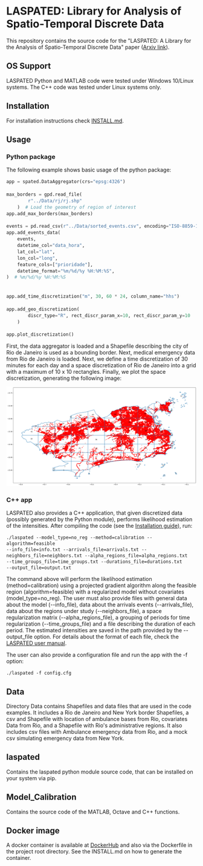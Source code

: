 # LASPATED: Library for Analysis of Spatio-Temporal Discrete Data

This repository contains the source code for the "LASPATED: A Library for the Analysis of
Spatio-Temporal Discrete Data" paper ([Arxiv link](https://arxiv.org/abs/2401.04156)).

## OS Support

LASPATED Python and MATLAB code were tested under Windows 10/Linux systems. The C++ code was tested under Linux systems only.


## Installation

For installation instructions check [INSTALL.md](INSTALL.md).

## Usage

### Python package

The following example shows basic usage of the python package: 
```python
app = spated.DataAggregator(crs="epsg:4326")

max_borders = gpd.read_file(
        r"../Data/rj/rj.shp"
    )  # Load the geometry of region of interest
app.add_max_borders(max_borders)

events = pd.read_csv(r"../Data/sorted_events.csv", encoding="ISO-8859-1", sep=",")
app.add_events_data(
    events,
    datetime_col="data_hora",
    lat_col="lat",
    lon_col="long",
    feature_cols=["prioridade"],
    datetime_format="%m/%d/%y %H:%M:%S",
)  # %m/%d/%y %H:%M:%S


app.add_time_discretization("m", 30, 60 * 24, column_name="hhs")

app.add_geo_discretization(
        discr_type="R", rect_discr_param_x=10, rect_discr_param_y=10
    )

app.plot_discretization()
```

First, the data aggregator is loaded and a Shapefile describing the city of Rio de Janeiro is used as a bounding border. Next, medical emergency data from Rio de Janeiro is loaded. Next, we define a time discretization of 30 minutes for each day and a space discretization of Rio de Janeiro into a grid with a maximum of 10 x 10 rectangles. Finally, we plot the space discretization, generating the following image:

![](disc_r76.png)


### C++ app

LASPATED also provides a C++ application, that given discretized data (possibly generated by the Python module), performs likelihood estimation of the intensities. After compiling the code (see the [Installation guide](INSTALL.md)), run:

    ./laspated --model_type=no_reg --method=calibration --algorithm=feasible
    --info_file=info.txt --arrivals_file=arrivals.txt --neighbors_file=neighbors.txt --alpha_regions_file=alpha_regions.txt
    --time_groups_file=time_groups.txt --durations_file=durations.txt
    --output_file=output.txt

The command above will perform the likelihood estimation (method=calibration) using a projected gradient algorithm along the feasible region (algorithm=feasible) with a regularized model without covariates (model_type=no_reg). The user must also provide files with general data about the model (--info_file), data about the arrivals events (--arrivals_file), data about the regions under study (--neighbors_file), a space regularization matrix (--alpha_regions_file), a grouping of periods for time regularization (--time_groups_file) and a file describing the duration of each period. The estimated intensities are saved in the path provided by the --output_file option. For details about the format of each file, check the [LASPATED user manual](https://arxiv.org/abs/2407.13889).

The user can also provide a configuration file and run the app with the -f option:

    ./laspated -f config.cfg


## Data
Directory Data contains Shapefiles and data files that are used in the code examples. It includes a Rio de Janeiro and New York border Shapefiles, a csv and Shapefile with location of ambulance bases from Rio, covariates Data from Rio, and a Shapefile with Rio's administrative regions. It also includes csv files with Ambulance emergency data from Rio, and a mock csv simulating emergency data from New York. 

## laspated

Contains the laspated python module source code, that can be installed on your system via pip.

## Model_Calibration

Contains the source code of the MATLAB, Octave and C++ functions. 

## Docker image

A docker container is available at [DockerHub](https://hub.docker.com) and also via the Dockerfile in the project root directory. See the INSTALL.md on how to generate the container. 



